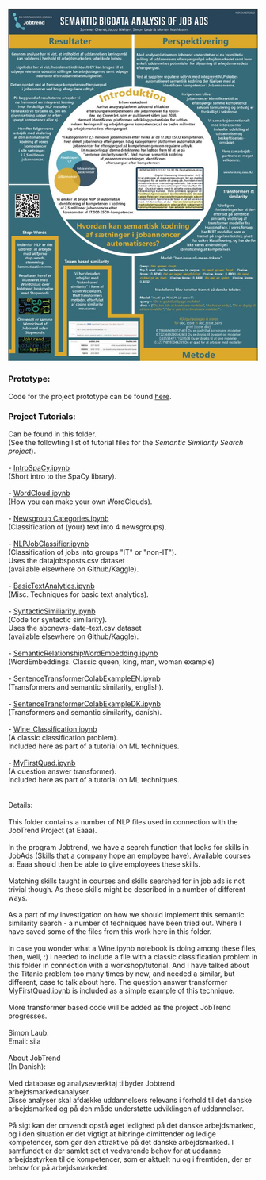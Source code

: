 <p align="center">
  <img src="PosterSprogTeknologiVers1.jpg" alt="Poster SprogTeknologisk Konference, KU 2022. " title="Poster SprogTeknologisk Konference, KU 2022.">
</p>

<h3>Prototype:</h3>
Code for the project prototype can be found <a href="Prototype/README.md">here</a>.<br>

<h3>Project Tutorials:</h3>
Can be found in this folder.<br>
(See the followting list of tutorial files for the <i>Semantic Similarity Search project</i>).<br>
<br>
-  <a href="IntroSpaCy.ipynb">IntroSpaCy.ipynb</a><br>
(Short intro to the SpaCy library).<br>
<br>
- <a href=" WordCloud.ipynb">WordCloud.ipynb</a><br>
(How you can make your own WordClouds).<br>
<br>
- <a href="Newsgroup Categories.ipynb">Newsgroup Categories.ipynb</a><br>
(Classification of (your) text into 4 newsgroups).<br>
<br>
- <a href="NLPJobClassifier.ipynb">NLPJobClassifier.ipynb</a><br>
(Classification of jobs into groups "IT" or "non-IT").<br>
Uses the datajobsposts.csv dataset<br>
(available elsewhere on Github/Kaggle).<br>
<br>
- <a href="BasicTextAnalytics.ipynb">BasicTextAnalytics.ipynb</a><br>
(Misc. Techniques for basic text analytics).<br>
<br>
- <a href="SyntacticSimiliarity.ipynb">SyntacticSimiliarity.ipynb</a><br>
(Code for syntactic similarity).<br>
Uses the abcnews-date-text.csv dataset<br>
(available elsewhere on Github/Kaggle).<br>
<br>
- <a href="SemanticRelationshipWordEmbedding.ipynb">SemanticRelationshipWordEmbedding.ipynb</a><br>
(WordEmbeddings. Classic queen, king, man, woman example)<br>
<br>
- <a href="SentenceTransformerColabExampleEN.ipynb">SentenceTransformerColabExampleEN.ipynb</a><br>
(Transformers and semantic similarity, english).<br>
<br>
- <a href="SentenceTransformerColabExampleDK.ipynb">SentenceTransformerColabExampleDK.ipynb</a><br>
(Transformers and semantic similarity, danish).<br>
<br>
-  <a href="Wine_Classification.ipynb">Wine_Classification.ipynb</a><br> 
(A classic classification problem). <br>
Included here as part of a tutorial on ML techniques.<br>
<br>
- <a href="MyFirstQuad.ipynb">MyFirstQuad.ipynb</a><br>
(A question answer transformer). <br>
Included here as part of a tutorial on ML techniques.<br>
<br>
<br>
Details:<br>
<br>
This folder contains a number of NLP files used in connection with the JobTrend Project (at Eaaa).<br>
<br>
In the program Jobtrend, we have a search function that looks for skills in JobAds
(Skills that a company hope an employee have). Available courses at Eaaa should then
be able to give employees these skills.<br>
<br>
Matching skills taught in courses and skills searched for in job ads is not trivial though.
As these skills might be described in a number of different ways.<br>
<br>
As a part of my investigation on how we should implement this semantic similarity search - a
number of techniques have been tried out. Where I have saved some of the files from this work
here in this folder.<br>
<br>
In case you wonder what a Wine.ipynb notebook is doing among these files, then, well, :) 
I needed to include a file with a classic classification problem 
in this folder in connection with a workshop/tutorial. And I have talked about the Titanic
problem too many times by now, and needed a similar, but different, case to talk about here.
The question answer transformer MyFirstQuad.ipynb is included as a simple example of this technique.<br>
<br>
More transformer based code will be added as the project JobTrend progresses.<br>
<br>
Simon Laub.<br>
Email: sila<br>
<br>
About JobTrend<br>
(In Danish):<br>
<br>
Med database og analyseværktøj tilbyder Jobtrend arbejdsmarkedsanalyser. <br>
Disse analyser skal afdække uddannelsers relevans i forhold til det 
danske arbejdsmarked og på den måde understøtte udviklingen af uddannelser.<br>
<br>
På sigt kan der omvendt opstå øget ledighed på det danske arbejdsmarked, 
og i den situation er det vigtigt at bibringe dimittender og ledige kompetencer, 
som gør den attraktive på det danske arbejdsmarked. I samfundet er der samlet set et vedvarende
behov for at uddanne arbejdsstyrken til de kompetencer, som er aktuelt nu og i fremtiden, der er behov for på arbejdsmarkedet.


